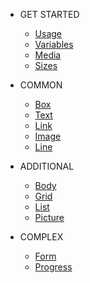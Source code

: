 * GET STARTED

  * [Usage](/base/usage.md)
  * [Variables](/base/variables.md)
  * [Media](/base/media.md)
  * [Sizes](/base/sizes.md)
  <!-- * [Colors](/base/colors.md) -->
  <!-- * [Text](/base/text.md) -->

* COMMON

  * [Box](blocks/box.md)
  * [Text](blocks/text.md)
  * [Link](blocks/link.md)
  * [Image](blocks/image.md)
  * [Line](blocks/line.md)

* ADDITIONAL

  * [Body](blocks/body.md)
  * [Grid](blocks/grid.md)
  * [List](blocks/list.md)
  * [Picture](blocks/picture.md)

* COMPLEX

  * [Form](complex/form.md)
  <!-- * [Card](complex/card.md) -->
  * [Progress](complex/progress.md)
